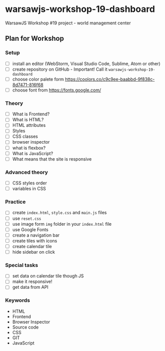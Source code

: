 # warsawjs-workshop-19-dashboard
WarsawJS Workshop #19 project - world management center

## Plan for Workshop

### Setup

- [ ] install an editor (WebStorm, Visual Studio Code, Sublime, Atom or other)
- [ ] create repository on GitHub - Important! Call it `warsawjs-workshop-19-dashboard`
- [ ] choose color palete form https://coolors.co/c9c9ee-baabbd-9f838c-8d7471-816f68
- [ ] choose font from https://fonts.google.com/
### Theory

- [ ] What is Frontend?
- [ ] What is HTML?
- [ ] HTML attributes
- [ ] Styles
- [ ] CSS classes
- [ ] browser inspector
- [ ] what is flexbox?
- [ ] What is JavaScript?
- [ ] What means that the site is responsive

### Advanced theory
- [ ] CSS styles order
- [ ] variables in CSS

### Practice

- [ ] create `index.html`, `style.css` and `main.js` files
- [ ] use `reset.css`
- [ ] use image form `img` folder in your `index.html` file
- [ ] use Google Fonts
- [ ] create a navigation bar
- [ ] create tiles with icons
- [ ] create calendar tile
- [ ] hide sidebar on click

### Special tasks
- [ ] set data on calendar tile though JS
- [ ] make it responsive!
- [ ] get data from API

### Keywords
* HTML
* Frontend
* Browser Inspector
* Source code
* CSS
* GIT
* JavaScript
